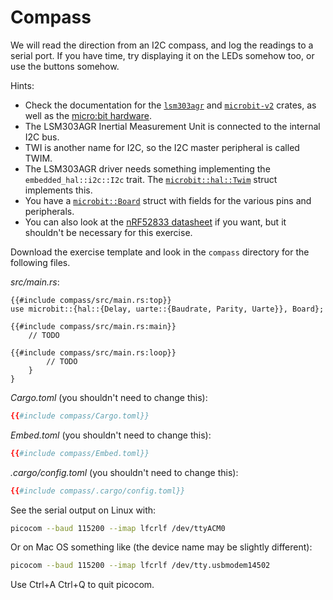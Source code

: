 # Compass

We will read the direction from an I2C compass, and log the readings to a serial
port. If you have time, try displaying it on the LEDs somehow too, or use the
buttons somehow.

Hints:

- Check the documentation for the
  [`lsm303agr`](https://docs.rs/lsm303agr/latest/lsm303agr/) and
  [`microbit-v2`](https://docs.rs/microbit-v2/latest/microbit/) crates, as well
  as the [micro:bit hardware](https://tech.microbit.org/hardware/).
- The LSM303AGR Inertial Measurement Unit is connected to the internal I2C bus.
- TWI is another name for I2C, so the I2C master peripheral is called TWIM.
- The LSM303AGR driver needs something implementing the `embedded_hal::i2c::I2c`
  trait. The
  [`microbit::hal::Twim`](https://docs.rs/microbit-v2/latest/microbit/hal/struct.Twim.html)
  struct implements this.
- You have a
  [`microbit::Board`](https://docs.rs/microbit-v2/latest/microbit/struct.Board.html)
  struct with fields for the various pins and peripherals.
- You can also look at the
  [nRF52833 datasheet](https://infocenter.nordicsemi.com/pdf/nRF52833_PS_v1.5.pdf)
  if you want, but it shouldn't be necessary for this exercise.

Download the exercise template and
look in the `compass` directory for the following files.

_src/main.rs_:

<!-- File src/main.rs -->
<!-- mdbook-xgettext: skip -->

```rust,compile_fail
{{#include compass/src/main.rs:top}}
use microbit::{hal::{Delay, uarte::{Baudrate, Parity, Uarte}}, Board};

{{#include compass/src/main.rs:main}}
    // TODO

{{#include compass/src/main.rs:loop}}
        // TODO
    }
}
```

_Cargo.toml_ (you shouldn't need to change this):

<!-- File Cargo.toml -->
<!-- mdbook-xgettext: skip -->

```toml
{{#include compass/Cargo.toml}}
```

_Embed.toml_ (you shouldn't need to change this):

<!-- File Embed.toml -->
<!-- mdbook-xgettext: skip -->

```toml
{{#include compass/Embed.toml}}
```

_.cargo/config.toml_ (you shouldn't need to change this):

<!-- File .cargo/config.toml -->
<!-- mdbook-xgettext: skip -->

```toml
{{#include compass/.cargo/config.toml}}
```

See the serial output on Linux with:

<!-- mdbook-xgettext: skip -->

```sh
picocom --baud 115200 --imap lfcrlf /dev/ttyACM0
```

Or on Mac OS something like (the device name may be slightly different):

<!-- mdbook-xgettext: skip -->

```sh
picocom --baud 115200 --imap lfcrlf /dev/tty.usbmodem14502
```

Use Ctrl+A Ctrl+Q to quit picocom.
